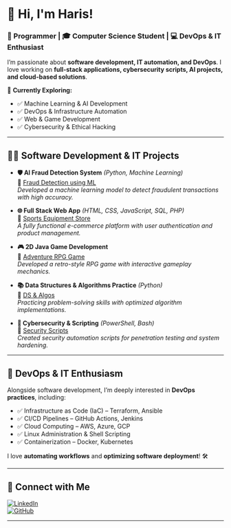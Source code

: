 # 👋 Hi, I'm Haris!  
### 🚀 Programmer | 🎓 Computer Science Student | 💻 DevOps & IT Enthusiast  

I’m passionate about **software development, IT automation, and DevOps**. I love working on **full-stack applications, cybersecurity scripts, AI projects, and cloud-based solutions**.  

📌 **Currently Exploring:**  
- ✅ Machine Learning & AI Development  
- ✅ DevOps & Infrastructure Automation  
- ✅ Web & Game Development  
- ✅ Cybersecurity & Ethical Hacking  

---

## 👨‍💻 Software Development & IT Projects  

- **🛡 AI Fraud Detection System** _(Python, Machine Learning)_  
  🔗 [Fraud Detection using ML](https://github.com/haris-github/AI-Fraud-Detection)  
  *Developed a machine learning model to detect fraudulent transactions with high accuracy.*  

- **🌐 Full Stack Web App** _(HTML, CSS, JavaScript, SQL, PHP)_  
  🔗 [Sports Equipment Store](https://github.com/haris-github/Sports-Equipment-Store)  
  *A fully functional e-commerce platform with user authentication and product management.*  

- **🎮 2D Java Game Development**  
  🔗 [Adventure RPG Game](https://github.com/haris-github/Java-RPG-Game)  
  *Developed a retro-style RPG game with interactive gameplay mechanics.*  

- **📚 Data Structures & Algorithms Practice** _(Python)_  
  🔗 [DS & Algos](https://github.com/haris-github/DSA-Practice)  
  *Practicing problem-solving skills with optimized algorithm implementations.*  

- **🔐 Cybersecurity & Scripting** _(PowerShell, Bash)_  
  🔗 [Security Scripts](https://github.com/haris-github/Cybersecurity-Scripts)  
  *Created security automation scripts for penetration testing and system hardening.*  

---

## 🚀 DevOps & IT Enthusiasm  

Alongside software development, I’m deeply interested in **DevOps practices**, including:  
- ✅ Infrastructure as Code (IaC) – Terraform, Ansible  
- ✅ CI/CD Pipelines – GitHub Actions, Jenkins  
- ✅ Cloud Computing – AWS, Azure, GCP  
- ✅ Linux Administration & Shell Scripting  
- ✅ Containerization – Docker, Kubernetes  

I love **automating workflows** and **optimizing software deployment**! 🛠  

---

## 🤝 Connect with Me  

[![LinkedIn](https://img.shields.io/badge/LinkedIn-0077B5?style=for-the-badge&logo=linkedin)](https://www.linkedin.com/in/haris-m-9a220a283/)  
[![GitHub](https://img.shields.io/badge/GitHub-000?style=for-the-badge&logo=github)](https://github.com/haris-github)  

---


